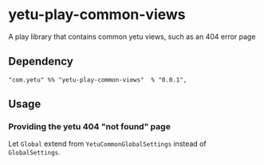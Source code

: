 # yetu-play-common-views
A play library that contains common yetu views, such as an 404 error page

## Dependency
    "com.yetu" %% "yetu-play-common-views"  % "0.0.1",

## Usage

### Providing the yetu 404 "not found" page
Let `Global` extend from `YetuCommonGlobalSettings` instead of `GlobalSettings`.
